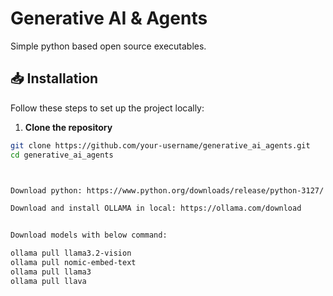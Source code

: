 



# Generative AI & Agents

Simple python based open source executables.

## 📥 Installation

Follow these steps to set up the project locally:

1. **Clone the repository**

```bash
git clone https://github.com/your-username/generative_ai_agents.git
cd generative_ai_agents



Download python: https://www.python.org/downloads/release/python-3127/

Download and install OLLAMA in local: https://ollama.com/download


Download models with below command:

ollama pull llama3.2-vision
ollama pull nomic-embed-text
ollama pull llama3
ollama pull llava

